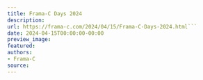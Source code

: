 ```yaml
---
title: Frama-C Days 2024
description:
url: https://frama-c.com/2024/04/15/Frama-C-Days-2024.html```
date: 2024-04-15T00:00:00-00:00
preview_image:
featured:
authors:
- Frama-C
source:
---
```



